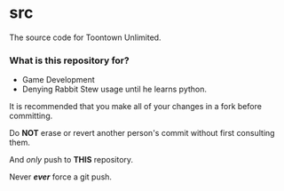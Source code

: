 # src #

The source code for Toontown Unlimited.

### What is this repository for? ###

* Game Development
* Denying Rabbit Stew usage until he learns python.

It is recommended that you make all of your changes in a fork before committing.

Do **NOT** erase or revert another person's commit without first consulting them.

And *only* push to **THIS** repository.

Never **_ever_** force a git push.